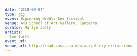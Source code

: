 ```yaml
---
date: "2010-09-04"
type: gig
event: Beginning-Middle-End Festival
venue: ANU School of Art Gallery, Canberra
curator: Martyn Jolly
artists:
- Ben Swift
event_url: 
venue_url: http://soad.cass.anu.edu.au/gallery-exhibitions
---
```

